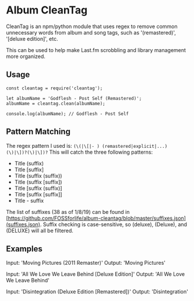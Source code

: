 # Album CleanTag
CleanTag is an npm/python module that uses regex to remove common unnecessary words from album and song tags, such as '(remastered)', '[deluxe edition]', etc.

This can be used to help make Last.fm scrobbling and library management more organized.

## Usage
```
const cleantag = require('cleantag');

let albumName = 'Godflesh - Post Self (Remastered)';
albumName = cleantag.clean(albumName);

console.log(albumName); // Godflesh - Post Self

```

## Pattern Matching
The regex pattern I used is: `(\(|\[|- ) (remastered|explicit|...) (\)|\])?(\)|\])?`
This will catch the three following patterns:
- Title (suffix)
- Title [suffix]
- Title (suffix (suffix))
- Title (suffix [suffix])
- Title [suffix (suffix)]
- Title [suffix [suffix]]
- Title - suffix

The list of suffixes (38 as of 1/8/19) can be found in [https://github.com/FOSSforlife/album-cleantag/blob/master/suffixes.json](suffixes.json). Suffix checking is case-sensitive, so (deluxe), (Deluxe), and (DELUXE) will all be filtered.

## Examples
Input: 'Moving Pictures (2011 Remaster)'
Output: 'Moving Pictures'

Input: 'All We Love We Leave Behind [Deluxe Edition]'
Output: 'All We Love We Leave Behind'

Input: 'Disintegration (Deluxe Edition [Remastered])'
Output: 'Disintegration'